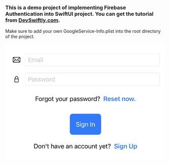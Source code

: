 ### This is a demo project of implementing Firebase Authentication into SwiftUI project. You can get the tutorial from [DevSwiftly.com](https://devswiftly.com/add-firebase-authentication-to-your-swiftui-app/). 

Make sure to add your own GoogleService-Info.plist into the root directory of the project.  

![screenshot](app.png)
